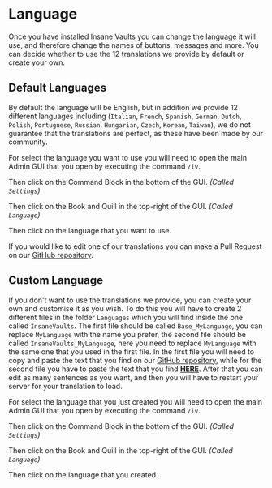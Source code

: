 # Language
Once you have installed Insane Vaults you can change the language it will use, and therefore change the names of buttons, messages and more. You can decide whether to use the 12 translations we provide by default or create your own.
<br>

## Default Languages
By default the language will be English, but in addition we provide 12 different languages including (`Italian`, `French`, `Spanish`, `German`, `Dutch`, `Polish`, `Portuguese`, `Russian`, `Hungarian`, `Czech`, `Korean`, `Taiwan`), we do not guarantee that the translations are perfect, as these have been made by our community.
<br>

For select the language you want to use you will need to open the main Admin GUI that you open by executing the command `/iv`.
<br>

Then click on the Command Block in the bottom of the GUI. *(Called `Settings`)*
<br>

Then click on the Book and Quill in the top-right of the GUI. *(Called `Language`)*
<br>

Then click on the language that you want to use.
<br>

If you would like to edit one of our translations you can make a Pull Request on our [GitHub repository](https://github.com/TechsCode-Team/PluginTranslations/tree/main/Translations).
<br>

## Custom Language
If you don't want to use the translations we provide, you can create your own and customise it as you wish. To do this you will have to create 2 different files in the folder `Languages` which you will find inside the one called `InsaneVaults`. The first file should be called `Base_MyLanguage`, you can replace `MyLanguage` with the name you prefer, the second file should be called `InsaneVaults_MyLanguage`, here you  need to replace `MyLanguage` with the same one that you used in the first file. In the first file you will need to copy and paste the text that you find on our [GitHub repository](https://github.com/TechsCode-Team/PluginTranslations/blob/main/Templates/Base_English.lang), while for the second file you have to paste the text that you find **[HERE](https://github.com/TechsCode-Team/PluginTranslations/blob/main/Templates/InsaneVaults_English.lang)**. After that you can edit as many sentences as you want, and then you will have to restart your server for your translation to load.
<br>
 
For select the language that you just created you will need to open the main Admin GUI that you open by executing the command `/iv`.
<br>

Then click on the Command Block in the bottom of the GUI. *(Called `Settings`)*
<br>

Then click on the Book and Quill in the top-right of the GUI. *(Called `Language`)*
<br>

Then click on the language that you created.
